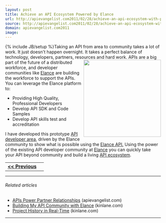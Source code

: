 ```yaml
---
layout: post
title: Achieve an API Ecosystem Powered by Elance
url: http://apievangelist.com2011/02/28/achieve-an-api-ecosystem-with-powered-by-elance/
source: http://apievangelist.com2011/02/28/achieve-an-api-ecosystem-with-powered-by-elance/
domain: apievangelist.com2011
image: 
---
```

{% include JB/setup %}Taking an API from area to community takes a lot of work. It just doesn't happen overnight. It takes a perfect balance of technology, developers, partners, resources and hard work. <img src="http://kinlane-productions.s3.amazonaws.com/api-evangelist/ecosystem.png"  width="250" align="right" /> APIs are a big part of the future of a distributed workforce, and developer communities like <a title="Elance" href="http://www.elance.com">Elance</a> are building the workforce to support the APIs. You can leverage the Elance platform to:
<ul>
     <li>Providing High Quality, Professional Developers
     </li>
     <li>Develop API SDK and Code Samples
     </li>
     <li>Develop API skills test and accreditation
     </li>
</ul>I have developed this prototype <a title="API developer area" href="http://elance.apievangelist.com/">API developer area</a>, driven by the Elance community to show what is possible using the <a title="Elance API" href="http://www.elance.com/p/api">Elance API.</a>
Using the power of the existing API developer community at <a title="Elance" href="http://www.elance.com">Elance</a> you can quickly take your API beyond community and build a living <a title="API Ecosystem" href="http://www.apievangelist.com/ecosystem.php">API ecosystem</a>.
<table cellspacing="5" cellpadding="5" width="100%">
     <tbody>
          <tr>
               <td align="left">
                    <strong><a title="Develop an Elance Skills Test for Your API Area" href="http://blog.apievangelist.com/2011/02/28/develop-an-elance-skills-test-for-your-api-area/">&lt;&lt; Previous</a></strong>
               </td>
               <td align="right"></td>
          </tr>
     </tbody>
</table>

<hr />

<h6 class="zemanta-related-title c2">
     Related articles
</h6>
<ul class="zemanta-article-ul">
     <li class="zemanta-article-ul-li">
          <a href="http://blog.apievangelist.com/2011/01/30/apis-power-partner-relationships/">APIs Power Partner Relationships</a> (apievangelist.com)
     </li>
     <li class="zemanta-article-ul-li">
          <a href="http://www.kinlane.com/2011/01/building-my-api-community-with-elance/">Building My API Community with Elance</a> (kinlane.com)
     </li>
     <li class="zemanta-article-ul-li">
          <a href="http://www.kinlane.com/2011/02/project-history-in-real-time/">Project History in Real-Time</a> (kinlane.com)
     </li>
</ul>

<hr />
